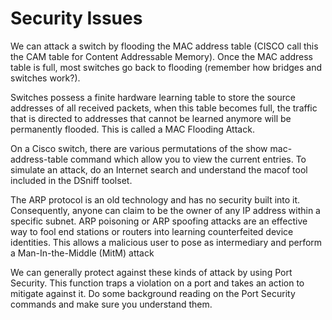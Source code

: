 # Security Issues

We can attack a switch by flooding the MAC address table (CISCO call this the CAM table for Content Addressable Memory). Once the MAC address table is full, most switches go back to flooding (remember how bridges and switches work?).

Switches possess a finite hardware learning table to store the source addresses of all received packets, when this table becomes full, the traffic that is directed to addresses that cannot be learned anymore will be permanently flooded. This is called a MAC Flooding Attack.

On a Cisco switch, there are various permutations of the show mac-address-table command which allow you to view the current entries. To simulate an attack, do an Internet search and understand the macof tool included in the DSniff toolset.

The ARP protocol is an old technology and has no security built into it. Consequently, anyone can claim to be the owner of any IP address within a specific subnet. ARP poisoning or ARP spoofing attacks are an effective way to fool end stations or routers into learning counterfeited device identities. This allows a malicious user to pose as intermediary and perform a Man-In-the-Middle (MitM) attack

We can generally protect against these kinds of attack by using Port Security. This function traps a violation on a port and takes an action to mitigate against it. Do some background reading on the Port Security commands and make sure you understand them.
